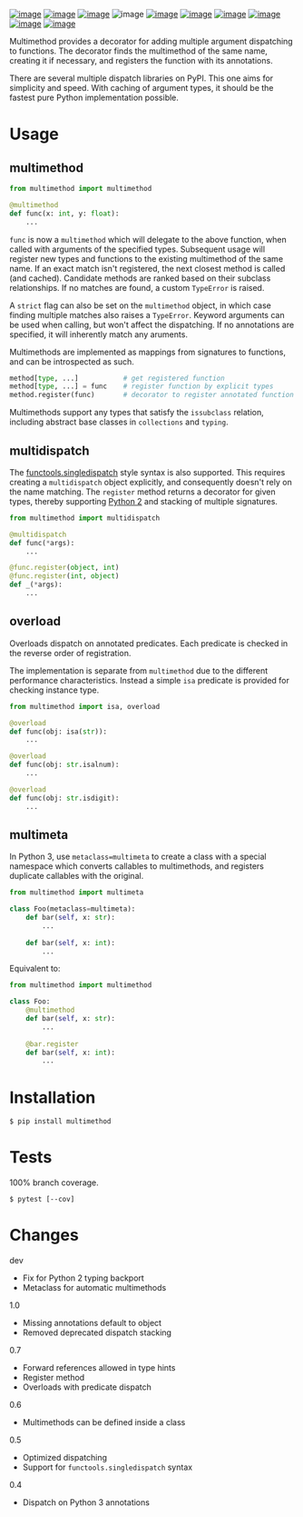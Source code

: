 [![image](https://img.shields.io/pypi/v/multimethod.svg)](https://pypi.org/project/multimethod/)
[![image](https://img.shields.io/pypi/pyversions/multimethod.svg)](https://python3statement.org)
[![image](https://pepy.tech/badge/multimethod)](https://pepy.tech/project/multimethod)
![image](https://img.shields.io/pypi/status/multimethod.svg)
[![image](https://img.shields.io/travis/coady/multimethod.svg)](https://travis-ci.org/coady/multimethod)
[![image](https://img.shields.io/codecov/c/github/coady/multimethod.svg)](https://codecov.io/github/coady/multimethod)
[![image](https://readthedocs.org/projects/multimethod/badge)](https://multimethod.readthedocs.io)
[![image](https://requires.io/github/coady/multimethod/requirements.svg)](https://requires.io/github/coady/multimethod/requirements/)
[![image](https://api.codeclimate.com/v1/badges/5a3ddcd54e550eee27f9/maintainability)](https://codeclimate.com/github/coady/multimethod/maintainability)
[![image](https://img.shields.io/badge/code%20style-black-000000.svg)](https://pypi.org/project/black/)

Multimethod provides a decorator for adding multiple argument dispatching to functions.
The decorator finds the multimethod of the same name, creating it if necessary,
and registers the function with its annotations.

There are several multiple dispatch libraries on PyPI.
This one aims for simplicity and speed. With caching of argument types,
it should be the fastest pure Python implementation possible.

# Usage
## multimethod
```python
from multimethod import multimethod

@multimethod
def func(x: int, y: float):
    ...
```

`func` is now a `multimethod` which will delegate to the above function,
when called with arguments of the specified types.
Subsequent usage will register new types and functions to the existing multimethod of the same name.
If an exact match isn't registered, the next closest method is called (and cached).
Candidate methods are ranked based on their subclass relationships.
If no matches are found, a custom `TypeError` is raised.

A `strict` flag can also be set on the `multimethod` object,
in which case finding multiple matches also raises a `TypeError`.
Keyword arguments can be used when calling, but won't affect the dispatching.
If no annotations are specified, it will inherently match any aruments.

Multimethods are implemented as mappings from signatures to functions,
and can be introspected as such.

```python
method[type, ...]           # get registered function
method[type, ...] = func    # register function by explicit types
method.register(func)       # decorator to register annotated function (with any __name__)
```

Multimethods support any types that satisfy the `issubclass` relation,
including abstract base classes in `collections` and `typing`.

## multidispatch
The [functools.singledispatch](https://docs.python.org/3/library/functools.html#functools.singledispatch)
style syntax is also supported. This requires creating a `multidispatch` object explicitly,
and consequently doesn't rely on the name matching.
The `register` method returns a decorator for given types,
thereby supporting [Python 2](https://python3statement.org) and stacking of multiple signatures.

```python
from multimethod import multidispatch

@multidispatch
def func(*args):
    ...

@func.register(object, int)
@func.register(int, object)
def _(*args):
    ...
```

## overload
Overloads dispatch on annotated predicates.
Each predicate is checked in the reverse order of registration.

The implementation is separate from `multimethod` due to the different performance characteristics.
Instead a simple `isa` predicate is provided for checking instance type.

```python
from multimethod import isa, overload

@overload
def func(obj: isa(str)):
    ...

@overload
def func(obj: str.isalnum):
    ...

@overload
def func(obj: str.isdigit):
    ...
```

## multimeta

In Python 3, use `metaclass=multimeta` to create a class with a special namespace which converts callables to multimethods, and registers duplicate callables with the original.

```python
from multimethod import multimeta

class Foo(metaclass=multimeta):
    def bar(self, x: str):
        ...
        
    def bar(self, x: int):
        ...
```

Equivalent to:

```python
from multimethod import multimethod

class Foo:
    @multimethod
    def bar(self, x: str):
        ...
        
    @bar.register
    def bar(self, x: int):
        ...
```

# Installation

    $ pip install multimethod

# Tests
100% branch coverage.

    $ pytest [--cov]

# Changes
dev
* Fix for Python 2 typing backport
* Metaclass for automatic multimethods

1.0
* Missing annotations default to object
* Removed deprecated dispatch stacking

0.7
* Forward references allowed in type hints
* Register method
* Overloads with predicate dispatch

0.6
* Multimethods can be defined inside a class

0.5
* Optimized dispatching
* Support for `functools.singledispatch` syntax

0.4
* Dispatch on Python 3 annotations
